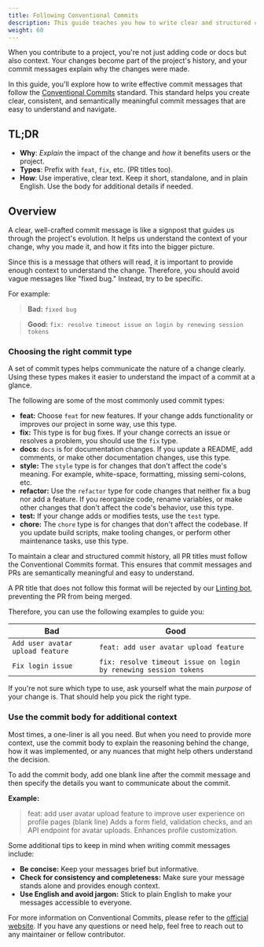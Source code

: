 ```yaml
---
title: Following Conventional Commits
description: This guide teaches you how to write clear and structured commit messages using the Conventional Commits standard.
weight: 60
---
```


When you contribute to a project, you're not just adding code or docs but also context. Your changes become part of the project's history, and your commit messages explain why the changes were made.

In this guide, you'll explore how to write effective commit messages that follow the [Conventional Commits](https://www.conventionalcommits.org/en/v1.0.0/) standard. This standard helps you create clear, consistent, and semantically meaningful commit messages that are easy to understand and navigate.

## TL;DR

- **Why**: *Explain* the impact of the change and *how* it benefits users or the project.
- **Types**: Prefix with `feat`, `fix`, etc. (PR titles too).
- **How**: Use imperative, clear text. Keep it short, standalone, and in plain English. Use the body for additional details if needed.

## Overview

A clear, well-crafted commit message is like a signpost that guides us through the project's evolution. It helps us understand the context of your change, why you made it, and how it fits into the bigger picture.

Since this is a message that others will read, it is important to provide enough context to understand the change. Therefore, you should avoid vague messages like "fixed bug." Instead, try to be specific.

For example:

> **Bad:** `fixed bug`  

> **Good:** `fix: resolve timeout issue on login by renewing session tokens`

### Choosing the right commit type

A set of commit types helps communicate the nature of a change clearly. Using these types makes it easier to understand the impact of a commit at a glance.

The following are some of the most commonly used commit types:

- **feat:** Choose `feat` for new features. If your change adds functionality or improves our project in some way, use this type.
- **fix:** This type is for bug fixes. If your change corrects an issue or resolves a problem, you should use the `fix` type.
- **docs:** `docs` is for documentation changes. If you update a README, add comments, or make other documentation changes, use this type.
- **style:** The `style` type is for changes that don't affect the code's meaning. For example, white-space, formatting, missing semi-colons, etc.
- **refactor:** Use the `refactor` type for code changes that neither fix a bug nor add a feature. If you reorganize code, rename variables, or make other changes that don't affect the code's behavior, use this type.
- **test:** If your change adds or modifies tests, use the `test` type.
- **chore:** The `chore` type is for changes that don't affect the codebase. If you update build scripts, make tooling changes, or perform other maintenance tasks, use this type.

To maintain a clear and structured commit history, all PR titles must follow the Conventional Commits format. This ensures that commit messages and PRs are semantically meaningful and easy to understand.  

A PR title that does not follow this format will be rejected by our [Linting bot](https://github.com/asyncapi/community/blob/master/.github/workflows/lint-pr-title.yml), preventing the PR from being merged.  

Therefore, you can use the following examples to guide you:

| Bad | Good |
| --- | --- |
| `Add user avatar upload feature` | `feat: add user avatar upload feature` |
| `Fix login issue` | `fix: resolve timeout issue on login by renewing session tokens` |

If you're not sure which type to use, ask yourself what the main *purpose* of your change is. That should help you pick the right type.

### Use the commit body for additional context

Most times, a one-liner is all you need. But when you need to provide more context, use the commit body to explain the reasoning behind the change, how it was implemented, or any nuances that might help others understand the decision.

To add the commit body, add one blank line after the commit message and then specify the details you want to communicate about the commit.

**Example:**

> feat: add user avatar upload feature to improve user experience on profile pages
> (blank line)
> Adds a form field, validation checks, and an API endpoint for avatar uploads. Enhances profile customization. 

Some additional tips to keep in mind when writing commit messages include:

- **Be concise:** Keep your messages brief but informative.
- **Check for consistency and completeness:** Make sure your message stands alone and provides enough context.
- **Use English and avoid jargon:** Stick to plain English to make your messages accessible to everyone.

For more information on Conventional Commits, please refer to the [official website](https://www.conventionalcommits.org/en/v1.0.0/). If you have any questions or need help, feel free to reach out to any maintainer or fellow contributor.